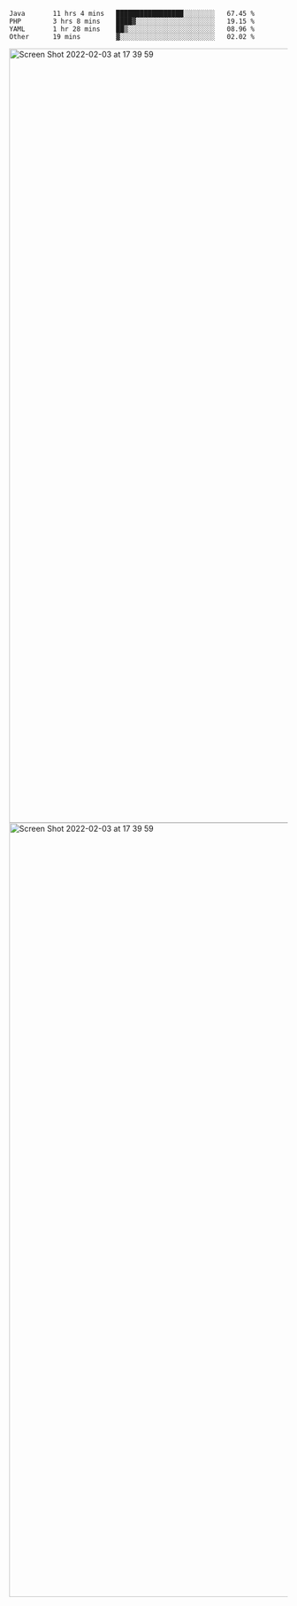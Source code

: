 <!--START_SECTION:waka-->

```text
Java       11 hrs 4 mins   █████████████████░░░░░░░░   67.45 %
PHP        3 hrs 8 mins    ████▓░░░░░░░░░░░░░░░░░░░░   19.15 %
YAML       1 hr 28 mins    ██▒░░░░░░░░░░░░░░░░░░░░░░   08.96 %
Other      19 mins         ▓░░░░░░░░░░░░░░░░░░░░░░░░   02.02 %
```

<!--END_SECTION:waka-->

<img width="1400" alt="Screen Shot 2022-02-03 at 17 39 59" src="https://user-images.githubusercontent.com/45716542/152387304-f2b60485-53a6-4f4b-a818-5cefb1b0c0ae.png">
<img width="1400" alt="Screen Shot 2022-02-03 at 17 39 59" src="https://user-images.githubusercontent.com/45716542/152387273-ea5cdf21-2a45-44da-8bef-00c1763b1d42.png">
